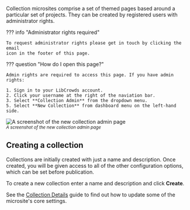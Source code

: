 
Collection microsites comprise a set of themed pages based around a
particular set of projects. They can be created by registered users with
administrator rights.

??? info "Administrator rights required"

    To request administrator rights please get in touch by clicking the email
    icon in the footer of this page.

??? question "How do I open this page?"

    Admin rights are required to access this page. If you have admin rights:

    1. Sign in to your LibCrowds account.
    2. Click your username at the right of the naviation bar.
    3. Select **Collection Admin** from the dropdown menu.
    5. Select **New Collection** from dashboard menu on the left-hand side.

![A screenshot of the new collection admin page](/assets/img/admin-collection-new.png?raw=true)
<br><small>*A screenshot of the new collection admin page*</small>

## Creating a collection

Collections are initially created with just a name and description. Once
created, you will be given access to all of the other configuration options,
which can be set before publication.

To create a new collection enter a name and description and click **Create**.

See the [Collection Details](/collections/details.md) guide to find out how to
update some of the microsite's core settings.

